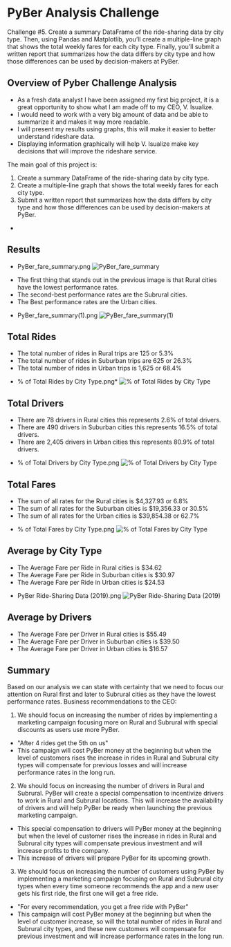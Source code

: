 # PyBer Analysis Challenge
Challenge #5. Create a summary DataFrame of the ride-sharing data by city type. Then, using Pandas and Matplotlib, you’ll create a multiple-line graph that shows the total weekly fares for each city type. Finally, you’ll submit a written report that summarizes how the data differs by city type and how those differences can be used by decision-makers at PyBer.

## Overview of Pyber Challenge Analysis
- As a fresh data analyst I have been assigned my first big project, it is a great opportunity to show what I am made off to my CEO, V. Isualize.
- I would need to work with a very big amount of data and be able to summarize it and makes it way more readable.
- I will present my results using graphs, this will make it easier to better understand rideshare data.
- Displaying information graphically will help V. Isualize make key decisions that will improve the rideshare service.
 
The main goal of this project is:
1. Create a summary DataFrame of the ride-sharing data by city type.
2. Create a multiple-line graph that shows the total weekly fares for each city type.
3. Submit a written report that summarizes how the data differs by city type and how those differences can be used by decision-makers at PyBer.
- 
## Results

* PyBer_fare_summary.png
![PyBer_fare_summary](https://user-images.githubusercontent.com/95668609/152228192-6918193b-028b-419e-b855-65d624821d3d.png)


- The first thing that stands out in the previous image is that Rural cities have the lowest performance rates.
- The second-best performance rates are the Subrural cities.
- The Best performance rates are the Urban cities.

* PyBer_fare_summary(1).png
![PyBer_fare_summary(1)](https://user-images.githubusercontent.com/95668609/152228212-418a5886-a68a-4657-b10d-94bd9b6350e1.png)


## Total Rides
- The total number of rides in Rural trips are 125 or 5.3%
- The total number of rides in Suburban trips are 625 or 26.3% 
- The total number of rides in Urban trips is 1,625 or 68.4% 

* % of Total Rides by City Type.png*
![% of Total Rides by City Type](https://user-images.githubusercontent.com/95668609/152228230-801733a8-bff1-46b1-828e-1ac8390c66ea.png)


## Total Drivers
- There are 78 drivers in Rural cities this represents 2.6% of total drivers. 
- There are 490 drivers in Suburban cities this represents 16.5% of total drivers.
- There are 2,405 drivers in Urban cities this represents 80.9% of total drivers.

* % of Total Drivers by City Type.png
![% of Total Drivers by City Type](https://user-images.githubusercontent.com/95668609/152228259-79b040d0-3e53-4a74-babe-cd6bdac14c4f.png)


## Total Fares
- The sum of all rates for the Rural cities is $4,327.93 or 6.8%
- The sum of all rates for the Suburban cities is $19,356.33 or 30.5%
- The sum of all rates for the Urban cities is $39,854.38 or 62.7%

* % of Total Fares by City Type.png
![% of Total Fares by City Type](https://user-images.githubusercontent.com/95668609/152228286-16385b2d-235a-44c5-83aa-0634533aeff8.png)


## Average by City Type
- The Average Fare per Ride in Rural cities is $34.62
- The Average Fare per Ride in Suburban cities is $30.97
- The Average Fare per Ride in Urban cities is $24.53

* PyBer Ride-Sharing Data (2019).png
![PyBer Ride-Sharing Data (2019)](https://user-images.githubusercontent.com/95668609/152228298-f3c14ce8-2c40-4320-ac5b-49e187164fa9.png)


## Average by Drivers
- The Average Fare per Driver in Rural cities is $55.49
- The Average Fare per Driver in Suburban cities is $39.50
- The Average Fare per Driver in Urban cities is $16.57

## Summary
Based on our analysis we can state with certainty that we need to focus our attention on Rural first and later to Subrural cities as they have the lowest performance rates.
Business recommendations to the CEO:
1. We should focus on increasing the number of rides by implementing a marketing campaign focusing more on Rural and Subrural with special discounts as users use more PyBer. 
- "After 4 rides get the 5th on us"
- This campaign will cost PyBer money at the beginning but when the level of customers rises the increase in rides in Rural and Subrural city types will compensate for previous losses and will increase performance rates in the long run.
2. We should focus on increasing the number of drivers in Rural and Subrural. PyBer will create a special compensation to incentivize drivers to work in Rural and Subrural locations. This will increase the availability of drivers and will help PyBer be ready when launching the previous marketing campaign. 
- This special compensation to drivers will PyBer money at the beginning but when the level of customer rises the increase in rides in Rural and Subrural city types will compensate previous investment and will increase profits to the company.
- This increase of drivers will prepare PyBer for its upcoming growth. 
3. We should focus on increasing the number of customers using PyBer by implementing a marketing campaign focusing on Rural and Subrural city types when every time someone recommends the app and a new user gets his first ride, the first one will get a free ride.
- "For every recommendation, you get a free ride with PyBer"
- This campaign will cost PyBer money at the beginning but when the level of customer increase, so will the total number of rides in Rural and Subrural city types, and these new customers will compensate for previous investment and will increase performance rates in the long run.
